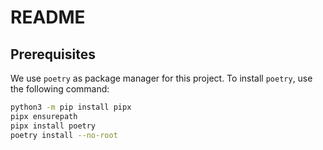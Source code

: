 # README

## Prerequisites

We use `poetry` as package manager for this project. To install `poetry`, use the following command:

```bash
python3 -m pip install pipx
pipx ensurepath
pipx install poetry
poetry install --no-root
```
